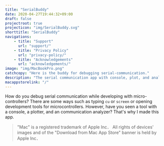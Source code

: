 ```yaml
---
title: "SerialBuddy"
date: 2020-04-27T19:44:32+09:00
draft: false
projectroot: true
projecticon: "img/SerialBuddy.svg"
shorttitle: "SerialBuddy"
navigations:
    - title: "Support"
      url: "support/"
    - title: "Privacy Policy"
      url: "privacy-policy/"
    - title: "Acknowledgements"
      url: "acknowledgements/"
image: "img/MacBookPro.png"
catchcopy: "Here is the buddy for debugging serial-communication."
description: "The serial communication app with console, plot, and analyzer for Mac."
macappstorelink: "/"
---
```


How do you debug serial communication while developing with micro-controllers?
There are some ways such as typing `cu` or `screen` or opening development tools for microcontrollers.
However, have you seen a tool with a console, a plotter, and an communication analyzer?
That's why I made this app.

> "Mac" is a registered trademark of Apple Inc．
> All rights of devices' images and of the "Download from Mac App Store" banner is held by Apple Inc．
